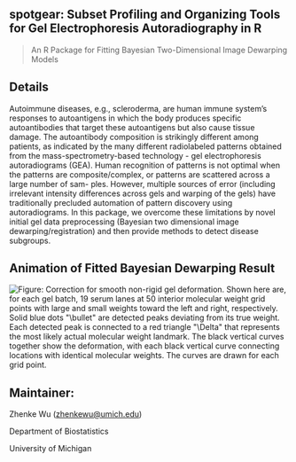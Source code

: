 **spotgear**: Subset Profiling and Organizing Tools for Gel Electrophoresis Autoradiography in R
------
> An R Package for Fitting Bayesian Two-Dimensional Image Dewarping Models

Details
-------------------------------------

Autoimmune diseases, e.g., scleroderma, are human immune system’s
    responses to autoantigens in which the body produces specific autoantibodies
    that target these autoantigens but also cause tissue damage. The autoantibody
    composition is strikingly different among patients, as indicated by the many
    different radiolabeled patterns obtained from the mass-spectrometry-based
    technology - gel electrophoresis autoradiograms (GEA). Human recognition of
    patterns is not optimal when the patterns are composite/complex, or patterns
    are scattered across a large number of sam- ples. However, multiple sources of
    error (including irrelevant intensity differences across gels and warping of
    the gels) have traditionally precluded automation of pattern discovery using
    autoradiograms. In this package, we overcome these limitations by novel initial
    gel data preprocessing (Bayesian two dimensional image dewarping/registration) and then provide methods to
    detect disease subgroups.

Animation of Fitted Bayesian Dewarping Result
-------------------------------

![**Figure**: Correction for smooth non-rigid gel deformation. Shown here are, for each gel batch, $19$ serum lanes at $50$ interior molecular weight grid points with large and small weights toward the left and right, respectively. Solid <span style="color:blue">blue</span> dots "<span style="color:blue">$\bullet$</span>" are detected peaks deviating from its true weight. Each detected peak is connected to a <span style="color:red">red</span> triangle "<span style="color:red">$\Delta$</span>" that represents the most likely actual molecular weight landmark. The black vertical curves together show the deformation, with each black vertical curve connecting locations with identical molecular weights. The curves are drawn for each grid point.
](inst/example_figure/animation.gif)


Maintainer:
--------------------------

Zhenke Wu (zhenkewu@umich.edu)

Department of Biostatistics

University of Michigan
